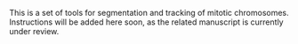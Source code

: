This is a set of tools for segmentation and tracking of mitotic chromosomes. Instructions will be added here soon, as the related manuscript is currently under review.

